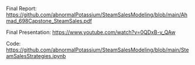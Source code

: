 Final Report: https://github.com/abnormalPotassium/SteamSalesModeling/blob/main/Ahmad_698Capstone_SteamSales.pdf

Final Presentation: https://www.youtube.com/watch?v=0QDxB-v_QAw

Code: https://github.com/abnormalPotassium/SteamSalesModeling/blob/main/SteamSalesStrategies.ipynb
